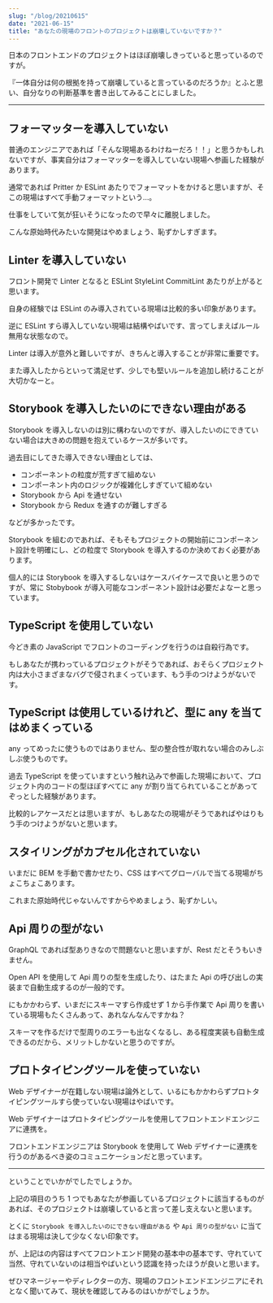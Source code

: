 ```yaml
---
slug: "/blog/20210615"
date: "2021-06-15"
title: "あなたの現場のフロントのプロジェクトは崩壊していないですか？"
---
```


日本のフロントエンドのプロジェクトはほぼ崩壊しきっていると思っているのですが。

『一体自分は何の根拠を持って崩壊していると言っているのだろうか』とふと思い、自分なりの判断基準を書き出してみることにしました。

---

## フォーマッターを導入していない

普通のエンジニアであれば「そんな現場あるわけねーだろ！！」と思うかもしれないですが、事実自分はフォーマッターを導入していない現場へ参画した経験があります。

通常であれば Pritter か ESLint あたりでフォーマットをかけると思いますが、そこの現場はすべて手動フォーマットという…。

仕事をしていて気が狂いそうになったので早々に離脱しました。

こんな原始時代みたいな開発はやめましょう、恥ずかしすぎます。

## Linter を導入していない

フロント開発で Linter となると ESLint StyleLint CommitLint あたりが上がると思います。

自身の経験では ESLint のみ導入されている現場は比較的多い印象があります。

逆に ESLint すら導入していない現場は結構やばいです、言ってしまえばルール無用な状態なので。

Linter は導入が意外と難しいですが、きちんと導入することが非常に重要です。

また導入したからといって満足せず、少しでも堅いルールを追加し続けることが大切かなーと。

## Storybook を導入したいのにできない理由がある

Storybook を導入しないのは別に構わないのですが、導入したいのにできていない場合は大きめの問題を抱えているケースが多いです。

過去目にしてきた導入できない理由としては、

- コンポーネントの粒度が荒すぎて組めない
- コンポーネント内のロジックが複雑化しすぎていて組めない
- Storybook から Api を通せない
- Storybook から Redux を通すのが難しすぎる

などが多かったです。

Storybook を組むのであれば、そもそもプロジェクトの開始前にコンポーネント設計を明確にし、どの粒度で Storybook を導入するのか決めておく必要があります。

個人的には Storybook を導入するしないはケースバイケースで良いと思うのですが、常に Stobybook が導入可能なコンポーネント設計は必要だよなーと思っています。

## TypeScript を使用していない

今どき素の JavaScript でフロントのコーディングを行うのは自殺行為です。

もしあなたが携わっているプロジェクトがそうであれば、おそらくプロジェクト内は大小さまざまなバグで侵されまくっています、もう手のつけようがないです。

## TypeScript は使用しているけれど、型に any を当てはめまくっている

any ってめったに使うものではありません、型の整合性が取れない場合のみしぶしぶ使うものです。

過去 TypeScript を使っていますという触れ込みで参画した現場において、プロジェクト内のコードの型ほぼすべてに any が割り当てられていることがあってぞっとした経験があります。

比較的レアケースだとは思いますが、もしあなたの現場がそうであればやはりもう手のつけようがないと思います。

## スタイリングがカプセル化されていない

いまだに BEM を手動で書かせたり、CSS はすべてグローバルで当てる現場がちょこちょこあります。

これまた原始時代じゃないんですからやめましょう、恥ずかしい。

## Api 周りの型がない

GraphQL であれば型ありきなので問題ないと思いますが、Rest だとそうもいきません。

Open API を使用して Api 周りの型を生成したり、はたまた Api の呼び出しの実装まで自動生成するのが一般的です。

にもかかわらず、いまだにスキーマすら作成せず 1 から手作業で Api 周りを書いている現場もたくさんあって、あれなんなんですかね？

スキーマを作るだけで型周りのエラーも出なくなるし、ある程度実装も自動生成できるのだから、メリットしかないと思うのですが。

## プロトタイピングツールを使っていない

Web デザイナーが在籍しない現場は論外として、いるにもかかわらずプロトタイピングツールすら使っていない現場はやばいです。

Web デザイナーはプロトタイピングツールを使用してフロントエンドエンジニアに連携を。

フロントエンドエンジニアは Storybook を使用して Web デザイナーに連携を行うのがあるべき姿のコミュニケーションだと思っています。

---

ということでいかがでしたでしょうか。

上記の項目のうち 1 つでもあなたが参画しているプロジェクトに該当するものがあれば、そのプロジェクトは崩壊していると言って差し支えないと思います。

とくに `Storybook を導入したいのにできない理由がある` や `Api 周りの型がない` に当てはまる現場は決して少なくない印象です。

が、上記はの内容はすべてフロントエンド開発の基本中の基本です、守れていて当然、守れていないのは相当やばいという認識を持ったほうが良いと思います。

ぜひマネージャーやディレクターの方、現場のフロントエンドエンジニアにそれとなく聞いてみて、現状を確認してみるのはいかがでしょうか。
